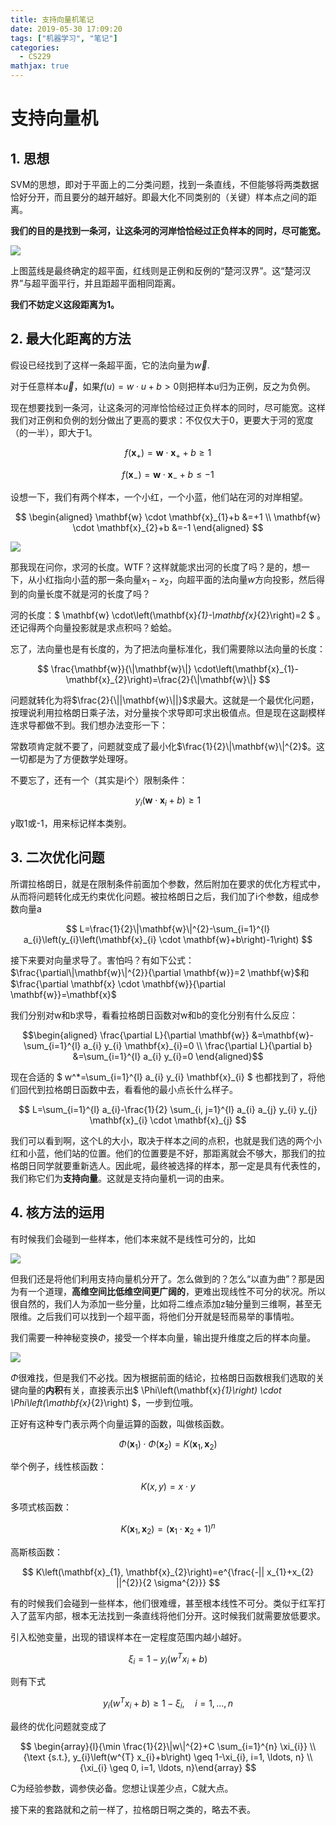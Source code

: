 ```yaml
---
title: 支持向量机笔记
date: 2019-05-30 17:09:20
tags: ["机器学习", "笔记"]
categories:
  - CS229
mathjax: true
---
```


# 支持向量机

## 1. 思想
SVM的思想，即对于平面上的二分类问题，找到一条直线，不但能够将两类数据恰好分开，而且要分的越开越好。即最大化不同类别的（关键）样本点之间的距离。

**我们的目的是找到一条河，让这条河的河岸恰恰经过正负样本的同时，尽可能宽。**

![](支持向量机笔记/2019-05-30-20-27-32.png)

上图蓝线是最终确定的超平面，红线则是正例和反例的“楚河汉界”。这“楚河汉界”与超平面平行，并且距超平面相同距离。

**我们不妨定义这段距离为1。**

## 2. 最大化距离的方法

假设已经找到了这样一条超平面，它的法向量为$\vec{w}$.

对于任意样本$\vec{u}$，如果$f(u)=w\cdot u+b > 0$则把样本u归为正例，反之为负例。

现在想要找到一条河，让这条河的河岸恰恰经过正负样本的同时，尽可能宽。这样我们对正例和负例的划分做出了更高的要求：不仅仅大于0，更要大于河的宽度（的一半），即大于1。

$$
f\left(\mathbf{x}_{+}\right)=\mathbf{w} \cdot \mathbf{x}_{+}+b \geq 1
$$

$$
f\left(\mathbf{x}_{-}\right)=\mathbf{w} \cdot \mathbf{x}_{-}+b \leq-1
$$

设想一下，我们有两个样本，一个小红，一个小蓝，他们站在河的对岸相望。

$$
\begin{aligned} \mathbf{w} \cdot \mathbf{x}_{1}+b &=+1 \\ \mathbf{w} \cdot \mathbf{x}_{2}+b &=-1 \end{aligned}
$$

![](支持向量机笔记/2019-05-30-20-45-50.png)

那我现在问你，求河的长度。WTF？这样就能求出河的长度了吗？是的，想一下，从小红指向小蓝的那一条向量$x_1-x_2$，向超平面的法向量$w$方向投影，然后得到的向量长度不就是河的长度了吗？

河的长度：$ \mathbf{w} \cdot\left(\mathbf{x}_{1}-\mathbf{x}_{2}\right)=2 $
。还记得两个向量投影就是求点积吗？蛤蛤。

忘了，法向量也是有长度的，为了把法向量标准化，我们需要除以法向量的长度：

$$
\frac{\mathbf{w}}{\|\mathbf{w}\|} \cdot\left(\mathbf{x}_{1}-\mathbf{x}_{2}\right)=\frac{2}{\|\mathbf{w}\|}
$$

问题就转化为将$\frac{2}{\||\mathbf{w}\||}$求最大。这就是一个最优化问题，按理说利用拉格朗日乘子法，对分量挨个求导即可求出极值点。但是现在这副模样连求导都做不到。我们想办法变形一下：

常数项肯定就不要了，问题就变成了最小化$\frac{1}{2}\|\mathbf{w}\|^{2}$。这一切都是为了方便数学处理呀。

不要忘了，还有一个（其实是i个）限制条件：

$$
y_{i}\left(\mathbf{w} \cdot \mathbf{x}_{i}+b\right) \geq 1
$$

y取1或-1，用来标记样本类别。

## 3. 二次优化问题

所谓拉格朗日，就是在限制条件前面加个参数，然后附加在要求的优化方程式中，从而将问题转化成无约束优化问题。被拉格朗日之后，我们加了i个参数，组成参数向量a

$$
L=\frac{1}{2}\|\mathbf{w}\|^{2}-\sum_{i=1}^{l} a_{i}\left(y_{i}\left(\mathbf{x}_{i} \cdot \mathbf{w}+b\right)-1\right)
$$

接下来要对向量求导了。害怕吗？有如下公式：$\frac{\partial\|\mathbf{w}\|^{2}}{\partial \mathbf{w}}=2 \mathbf{w}$和$\frac{\partial \mathbf{x} \cdot \mathbf{w}}{\partial \mathbf{w}}=\mathbf{x}$

我们分别对w和b求导，看看拉格朗日函数对w和b的变化分别有什么反应：

$$\begin{aligned} \frac{\partial L}{\partial \mathbf{w}} &=\mathbf{w}-\sum_{i=1}^{l} a_{i} y_{i} \mathbf{x}_{i}=0 \\ \frac{\partial L}{\partial b} &=\sum_{i=1}^{l} a_{i} y_{i}=0 \end{aligned}$$

现在合适的 $ w^*=\sum_{i=1}^{l} a_{i} y_{i} \mathbf{x}_{i} $ 也都找到了，将他们回代到拉格朗日函数中去，看看他的最小点长什么样子。

$$
L=\sum_{i=1}^{l} a_{i}-\frac{1}{2} \sum_{i, j=1}^{l} a_{i} a_{j} y_{i} y_{j} \mathbf{x}_{i} \cdot \mathbf{x}_{j}
$$

我们可以看到啊，这个L的大小，取决于样本之间的点积，也就是我们选的两个小红和小蓝，他们站的位置。他们的位置要是不好，那距离就会不够大，那我们的拉格朗日同学就要重新选人。因此呢，最终被选择的样本，那一定是具有代表性的，我们称它们为**支持向量**。这就是支持向量机一词的由来。

## 4. 核方法的运用

有时候我们会碰到一些样本，他们本来就不是线性可分的，比如

![](支持向量机笔记/2019-05-30-21-14-02.png)

但我们还是将他们利用支持向量机分开了。怎么做到的？怎么“以直为曲”？那是因为有一个道理，**高维空间比低维空间更广阔的**，更难出现线性不可分的状况。所以很自然的，我们人为添加一些分量，比如将二维点添加z轴分量到三维啊，甚至无限维。之后我们可以找到一个超平面，将他们分开就是轻而易举的事情啦。

我们需要一种神秘变换$\Phi$，接受一个样本向量，输出提升维度之后的样本向量。

![](支持向量机笔记/2019-05-30-21-17-55.png)

$\Phi$很难找，但是我们不必找。因为根据前面的结论，拉格朗日函数根我们选取的关键向量的**内积**有关，直接表示出$ \Phi\left(\mathbf{x}_{1}\right) \cdot \Phi\left(\mathbf{x}_{2}\right) $，一步到位哦。

正好有这种专门表示两个向量运算的函数，叫做核函数。

$$
\Phi\left(\mathbf{x}_{1}\right) \cdot \Phi\left(\mathbf{x}_{2}\right)=K\left(\mathbf{x}_{1}, \mathbf{x}_{2}\right)
$$

举个例子，线性核函数：

$$
K(x, y) = x\cdot y
$$

多项式核函数：

$$
K\left(\mathbf{x}_{1}, \mathbf{x}_{2}\right)=\left(\mathbf{x}_{1} \cdot \mathbf{x}_{2}+1\right)^{n}
$$

高斯核函数：

$$
K\left(\mathbf{x}_{1}, \mathbf{x}_{2}\right)=e^{\frac{-|| x_{1}+x_{2} ||^{2}}{2 \sigma^{2}}}
$$

有的时候我们会碰到一些样本，他们很难缠，甚至根本线性不可分。类似于红军打入了蓝军内部，根本无法找到一条直线将他们分开。这时候我们就需要放低要求。

引入松弛变量，出现的错误样本在一定程度范围内越小越好。

$$
\xi_i =  1-y_{i}\left(w^{T} x_{i}+b\right)
$$

则有下式

$$
y_{i}\left(w^{T} x_{i}+b\right) \geq 1-\xi_{i}, \quad i=1, \dots, n
$$

最终的优化问题就变成了

$$
\begin{array}{l}{\min \frac{1}{2}\|w\|^{2}+C \sum_{i=1}^{n} \xi_{i}} \\ {\text {s.t.}, y_{i}\left(w^{T} x_{i}+b\right) \geq 1-\xi_{i}, i=1, \ldots, n} \\ {\xi_{i} \geq 0, i=1, \ldots, n}\end{array}
$$

C为经验参数，调参侠必备。您想让误差少点，C就大点。

接下来的套路就和之前一样了，拉格朗日啊之类的，略去不表。